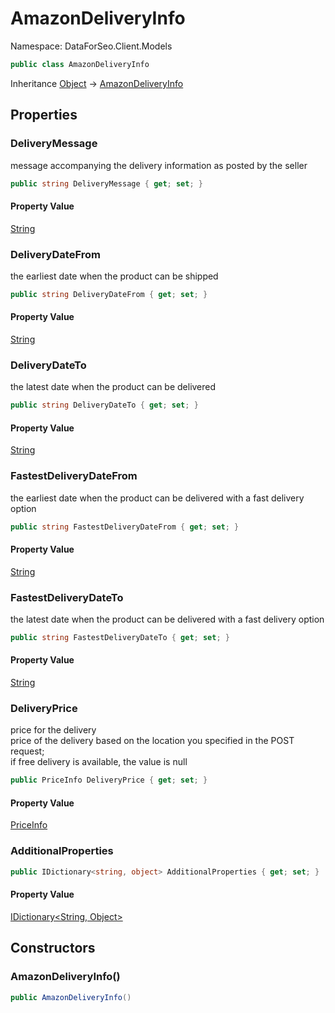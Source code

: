# AmazonDeliveryInfo

Namespace: DataForSeo.Client.Models

```csharp
public class AmazonDeliveryInfo
```

Inheritance [Object](https://docs.microsoft.com/en-us/dotnet/api/system.object) → [AmazonDeliveryInfo](./dataforseo.client.models.amazondeliveryinfo.md)

## Properties

### **DeliveryMessage**

message accompanying the delivery information as posted by the seller

```csharp
public string DeliveryMessage { get; set; }
```

#### Property Value

[String](https://docs.microsoft.com/en-us/dotnet/api/system.string)<br>

### **DeliveryDateFrom**

the earliest date when the product can be shipped

```csharp
public string DeliveryDateFrom { get; set; }
```

#### Property Value

[String](https://docs.microsoft.com/en-us/dotnet/api/system.string)<br>

### **DeliveryDateTo**

the latest date when the product can be delivered

```csharp
public string DeliveryDateTo { get; set; }
```

#### Property Value

[String](https://docs.microsoft.com/en-us/dotnet/api/system.string)<br>

### **FastestDeliveryDateFrom**

the earliest date when the product can be delivered with a fast delivery option

```csharp
public string FastestDeliveryDateFrom { get; set; }
```

#### Property Value

[String](https://docs.microsoft.com/en-us/dotnet/api/system.string)<br>

### **FastestDeliveryDateTo**

the latest date when the product can be delivered with a fast delivery option

```csharp
public string FastestDeliveryDateTo { get; set; }
```

#### Property Value

[String](https://docs.microsoft.com/en-us/dotnet/api/system.string)<br>

### **DeliveryPrice**

price for the delivery
 <br>price of the delivery based on the location you specified in the POST request;
 <br>if free delivery is available, the value is null

```csharp
public PriceInfo DeliveryPrice { get; set; }
```

#### Property Value

[PriceInfo](./dataforseo.client.models.priceinfo.md)<br>

### **AdditionalProperties**

```csharp
public IDictionary<string, object> AdditionalProperties { get; set; }
```

#### Property Value

[IDictionary&lt;String, Object&gt;](https://docs.microsoft.com/en-us/dotnet/api/system.collections.generic.idictionary-2)<br>

## Constructors

### **AmazonDeliveryInfo()**

```csharp
public AmazonDeliveryInfo()
```
